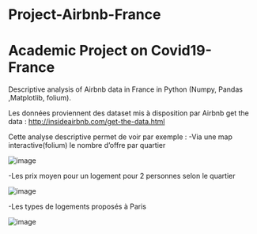 # Project-Airbnb-France
# Academic Project  on Covid19-France
Descriptive analysis of Airbnb data in France in Python (Numpy, Pandas ,Matplotlib, folium).

Les données proviennent des dataset mis à disposition par Airbnb get the data : http://insideairbnb.com/get-the-data.html

Cette analyse descriptive permet de voir  par exemple : 
-Via une map interactive(folium) le nombre d’offre par quartier 

![image](https://user-images.githubusercontent.com/64476111/114397969-8ba6c580-9b9f-11eb-9c5a-17117a651956.png)

 

-Les prix moyen pour un logement pour 2 personnes selon le quartier 

![image](https://user-images.githubusercontent.com/64476111/114398077-a9742a80-9b9f-11eb-8459-113d26c0e620.png)




-Les types de logements proposés à Paris

![image](https://user-images.githubusercontent.com/64476111/114398095-b09b3880-9b9f-11eb-9fb8-4ae2f4ceb99e.png)

 


